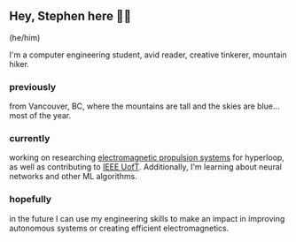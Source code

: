 ## Hey, Stephen here 👋👋

(he/him)

I'm a computer engineering student, avid reader, creative tinkerer, mountain hiker. 

### previously
from Vancouver, BC, where the mountains are tall and the skies are blue... most of the year. 

### currently
working on researching [electromagnetic propulsion systems](https://github.com/Stepheny755/EM-FEA) for hyperloop, as well as contributing to [IEEE UofT](https://github.com/ieeeuoft). Additionally, I'm learning about neural networks and other ML algorithms.

### hopefully
in the future I can use my engineering skills to make an impact in improving autonomous systems or creating efficient electromagnetics.
